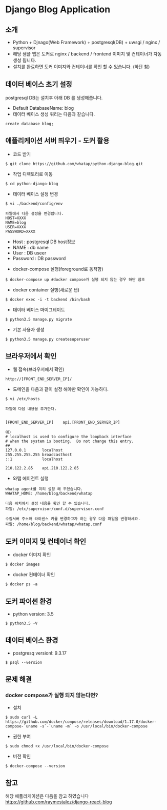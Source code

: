 # Django Blog Application

## 소개
- Python + Djnago(Web Framework) + postgresql(DB) + uwsgi / nginx / supervisor
- 해당 샘플 앱은 도커로 nginx / backend / frontend 이미지 및 컨테이너가 자동 생성 됩니다.
- 설치를 완료하면 도커 이미지와 컨테이너를 확인 할 수 있습니다. (하단 참)

## 데이터 베이스 초기 설정
postgresql DB는 설치후 아래 DB 를 생성해줍니다.

- Default DatabaseName: blog
- 데이터 베이스 생성 쿼리는 다음과 같습니다.
```
create database blog;
```

## 애플리케이션 서버 띄우기 - 도커 활용
- 코드 받기
```
$ git clone https://github.com/whatap/python-django-blog.git
```

- 작업 디렉토리로 이동
```
$ cd python-django-blog
```

- 데이터 베이스 설정 변경
```
$ vi ./backend/config/env

파일에서 다음 설정을 변경합니다.
HOST=XXXX
NAME=blog
USER=XXXX
PASSWORD=XXXX
```
* Host : postgresql DB host정보
* NAME : db name
* User : DB useer
* Password : DB password

- docker-compose 실행(foreground로 동작함)
```
$ docker-compose up #docker compose가 실행 되지 않는 경우 하단 참조
```

- docker container 실행(새로운 탭)
```
$ docker exec -i -t backend /bin/bash
```

- 데이터 베이스 마이그레이트
```
$ python3.5 manage.py migrate
```

- 기본 사용자 생성
```
$ python3.5 manage.py createsuperuser
```


## 브라우저에서 확인

- 웹 접속(브라우저에서 확인)
```
http://[FRONT_END_SERVER_IP]/
```

- 도메인을 다음과 같이 설정 해야만 확인이 가능하다.
```
$ vi /etc/hosts

파일에 다음 내용을 추가한다.


[FRONT_END_SERVER_IP]    api.[FRONT_END_SERVER_IP]
```

```
예)
# localhost is used to configure the loopback interface
# when the system is booting.  Do not change this entry.
##
127.0.0.1       localhost
255.255.255.255 broadcasthost
::1             localhost

210.122.2.85    api.210.122.2.85

```


- 와탭 에이전트 실행
```
whatap agent를 미리 설정 해 두었습니다.
WHATAP_HOME: /home/blog/backend/whatap

다음 위치에서 설정 내용을 확인 할 수 있습니다.
파일: /etc/supervisor/conf.d/supervisor.conf

수집서버 주소와 라이센스 키를 변경하고자 하는 경우 다음 파일을 변경하세요.
파일: /home/blog/backend/whatap/whatap.conf
```

## 도커 이미지 및 컨테이너 확인
- docker 이미지 확인
```
$ docker images
```

- docker 컨테이너 확인
```
$ docker ps -a
```

## 도커 파이썬 환경
- python version: 3.5
```
$ python3.5 -V
```

## 데이터 베이스 환경
- postgresq versionl: 9.3.17
```
$ psql --version
```

## 문제 해결

### docker compose가 실행 되지 않는다면?

- 설치
```
$ sudo curl -L https://github.com/docker/compose/releases/download/1.17.0/docker-compose-`uname -s`-`uname -m` -o /usr/local/bin/docker-compose
```

- 권한 부여
```
$ sudo chmod +x /usr/local/bin/docker-compose
```

- 버전 확인
```
$ docker-compose --version
```


## 참고
해당 애플리케이션은 다음을 참고 하였습니다
https://github.com/raymestalez/django-react-blog


